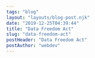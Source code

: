 ```yaml
---
tags: "blog"
layout: "layouts/blog-post.njk"
date: "2019-12-25T04:39:44"
title: "Data Freedom Act"
slug: "data-freedom-act"
postHeader: "Data Freedom Act"
postAuthor: "webdev"
---
```

